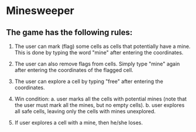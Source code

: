 # Minesweeper

## The game has the following rules:

1. The user can mark (flag) some cells as cells that potentially have a mine. 
This is done by typing the word "mine" after entering the coordinates.

2. The user can also remove flags from cells. Simply type "mine" again after entering the coordinates of the flagged cell.

3. The user can explore a cell by typing "free" after entering the coordinates.

4. Win condition:
    a. user marks all the cells with potential mines (note that the user must mark all the mines, but no empty cells).
    b. user explores all safe cells, leaving only the cells with mines unexplored.

5. If user explores a cell with a mine, then he/she loses.
